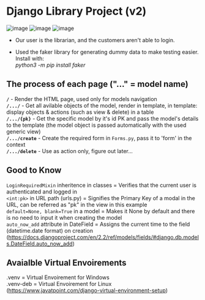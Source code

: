 # Django Library Project (v2)
![image](https://user-images.githubusercontent.com/121944905/210630012-1d9a4290-4497-4b81-aaba-de2d7c692718.png)
![image](https://user-images.githubusercontent.com/121944905/210630832-236d1f4e-06c2-4b21-9b4e-c50bad2a303f.png)
![image](https://user-images.githubusercontent.com/121944905/210631149-dfb7af2c-7f0b-4f31-879d-9444ff3676d7.png)



* Our user is the librarian, and the customers aren't able to login.

* Used the faker library for generating dummy data to make testing easier. Install with:<br/>
*python3 -m pip install faker*<br/>

## The process of each page ("..." = model name)
**`/`**            - Render the HTML page, used only for models navigation<br/>
**`/.../`**        - Get all avilable objects of the model, render in template, in template: display objects & actions (such as view & delete) in a table<br/>
**`/.../{pk}`**   - Get the specific model by it's id PK and pass the model's details to the template (the model object is passed automatically with the used generic view)<br/>
**`/.../create`**  - Create the required form in `Forms.py`, pass it to 'form' in the context<br/>
**`/.../delete`**  - Use as action only, figure out later...<br/>


## Good to Know
`LoginRequiredMixin`       inheritence in classes = Verifies that the current user is authenticated and logged in<br/>
`<int:pk>`                 in URL path (urls.py)  = Signifies the Primary Key of a modal in the URL, can be referred as "pk" in the view in this example<br/>
`default=None, blank=True` in a model             = Makes it None by default and there is no need to input it when creating the model<br/>
`auto_now_add` attribute   in DateField           = Assigns the current time to the field (datetime.date format) on creation (https://docs.djangoproject.com/en/2.2/ref/models/fields/#django.db.models.DateField.auto_now_add) <br/>


## Avaialble Virtual Envoirements
.venv     = Virtual Envoirement for Windows<br/>
.venv-deb = Virtual Envoirement for Linux (https://www.javatpoint.com/django-virtual-environment-setup)
